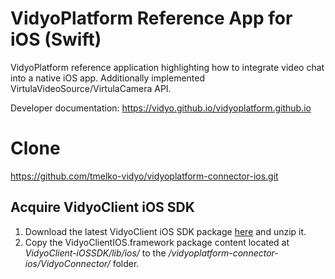 # VidyoPlatform Reference App for iOS (Swift)
VidyoPlatform reference application highlighting how to integrate video chat into a native iOS app.
Additionally implemented VirtulaVideoSource/VirtulaCamera API.

Developer documentation: https://vidyo.github.io/vidyoplatform.github.io

# Clone
https://github.com/tmelko-vidyo/vidyoplatform-connector-ios.git

## Acquire VidyoClient iOS SDK
1. Download the latest VidyoClient iOS SDK package [here](https://static.vidyo.io/latest/package/VidyoClient-iOSSDK.zip) and unzip it.
2. Copy the VidyoClientIOS.framework package content located at *VidyoClient-iOSSDK/lib/ios/* to the */vidyoplatform-connector-ios/VidyoConnector/* folder.
